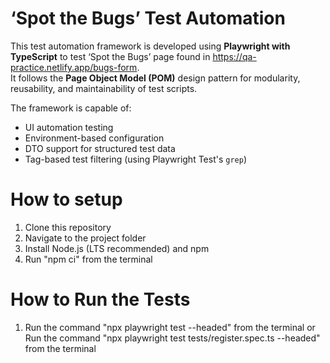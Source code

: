 # ‘Spot the Bugs’ Test Automation

This test automation framework is developed using **Playwright with TypeScript** to test ‘Spot the Bugs’ page found in https://qa-practice.netlify.app/bugs-form.  
It follows the **Page Object Model (POM)** design pattern for modularity, reusability, and maintainability of test scripts.

The framework is capable of:
- UI automation testing
- Environment-based configuration
- DTO support for structured test data
- Tag-based test filtering (using Playwright Test's `grep`)


# How to setup

1. Clone this repository
2. Navigate to the project folder
3. Install Node.js (LTS recommended) and npm
4. Run "npm ci" from the terminal


# How to Run the Tests

1. Run the command "npx playwright test --headed" from the terminal
or
Run the command "npx playwright test tests/register.spec.ts --headed" from the terminal
